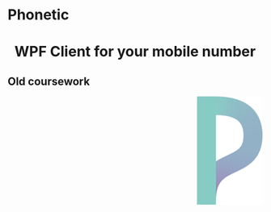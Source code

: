 # Phonetic

<h1 align="center">WPF Client for your mobile number</h1>
<h2>Old coursework</h2>
 
<img src="https://github.com/MasterEditor/phonetic-coursework-client/blob/main/Resources/Images/Logo2.png" align="right"
     alt="Phonetic logo" width="130" height="215">
